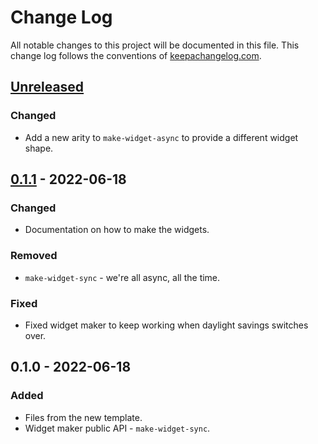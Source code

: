 # Change Log
All notable changes to this project will be documented in this file. This change log follows the conventions of [keepachangelog.com](http://keepachangelog.com/).

## [Unreleased]
### Changed
- Add a new arity to `make-widget-async` to provide a different widget shape.

## [0.1.1] - 2022-06-18
### Changed
- Documentation on how to make the widgets.

### Removed
- `make-widget-sync` - we're all async, all the time.

### Fixed
- Fixed widget maker to keep working when daylight savings switches over.

## 0.1.0 - 2022-06-18
### Added
- Files from the new template.
- Widget maker public API - `make-widget-sync`.

[Unreleased]: https://sourcehost.site/your-name/ports-and-adapters/compare/0.1.1...HEAD
[0.1.1]: https://sourcehost.site/your-name/ports-and-adapters/compare/0.1.0...0.1.1
